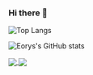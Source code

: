 ### Hi there 👋

	
![Top Langs](https://github-readme-stats.vercel.app/api/top-langs/?username=WhiteCells&langs_count=8&show_icons=true)

![Eorys's GitHub stats](https://github-readme-stats.vercel.app/api?username=WhiteCells&show_icons=true&bg_color=00000000)
<!--
<a href="https://github.com/anuraghazra/github-readme-stats">
  <img height=200 align="center" src="https://github-readme-stats.vercel.app/api?username=WhiteCells&show_icons=true&theme=radical" />
</a>
<a href="https://github.com/anuraghazra/convoychat">
  <img height=200 align="center" src="https://github-readme-stats.vercel.app/api/top-langs?username=WhiteCells&layout=compact&langs_count=8&card_width=320&langs_count=8&show_icons=true&theme=radical" />
</a>
-->

<a href="https://github.com/anuraghazra/github-readme-stats">
  <img align="center" src="https://github-readme-stats.vercel.app/api/pin/?username=WhiteCells&repo=Note" />
</a>
<a href="https://github.com/anuraghazra/convoychat">
  <img align="center" src="https://github-readme-stats.vercel.app/api/pin/?username=WhiteCells&repo=WhiteCells.github.io" />
</a>
